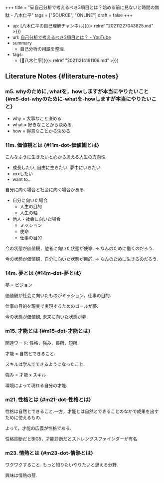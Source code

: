 +++
title = "💻自己分析で考えるべき3項目とは？始める前に見ないと時間の無駄 - 八木仁平"
tags = ["SOURCE", "ONLINE"]
draft = false
+++

-   up: [八木仁平の自己理解チャンネル]({{< relref "20211227043825.md" >}})
-   url: [自己分析で考えるべき3項目とは？ - YouTube](https://www.youtube.com/watch?v=hoGGuiY3fps&list=PLPbcAz947lwd_Lefa_g0cGkxf7nwqq4Tm&index=3)
-   summary
    -   自己分析の用語を整理.
-   tags:
    -   [👨八木仁平]({{< relref "20211214191106.md" >}})


## Literature Notes {#literature-notes}


### m5. whyのために, whatを，howしますが本当にやりたいこと {#m5-dot-whyのために-whatを-howしますが本当にやりたいこと}

-   why = 大事なこと決める.
-   what = 好きなことから決める.
-   how = 得意なことから決める.


### 11m. 価値観とは {#11m-dot-価値観とは}

こんなふうに生きたいと心から思える人生の方向性

-   成長したい, 自由に生きたい, 夢中にいきたい
-   xxxしたい
-   want to..

自分に向く場合と社会に向く場合がある.

-   自分に向いた場合
    -   人生の目的
    -   人生の軸
-   他人・社会に向いた場合
    -   ミッション
    -   使命
    -   仕事の目的

今の状態が価値観，他者に向いた状態が使命.
-> なんのために働くのだろう.

今の状態が価値観，自分に向いた状態が目的.
-> なんのために生きるのだろう.


### 14m. 夢とは {#14m-dot-夢とは}

夢 = ビジョン

価値観が社会に向いたものがミッション，仕事の目的.

仕事の目的を現実で実現するためのゴールが夢.

今の状態が価値観, 未来に向いた状態が夢.


### m15. 才能とは {#m15-dot-才能とは}

関連ワード: 性格，強み，長所，短所.

才能 = 自然とできること.

スキルは学んでできるようになったこと.

強み = 才能 x スキル

環境によって現れる自分の才能.


### m21. 性格とは {#m21-dot-性格とは}

性格は自然とできること.一方，才能とは自然とできることのなかで成果を出すために使えるもの.

よって，才能の広義が性格である.

性格診断だとBIG5，才能診断だとストレングスファインダーが有名.


### m23. 情熱とは {#m23-dot-情熱とは}

ワクワクすること. もっと知りたいやりたいと思える分野.

興味は情熱の芽.
